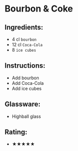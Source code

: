 # Bourbon & Coke

## Ingredients:
- 4 cl `bourbon`
- 12 cl `Coca-Cola`
- 8 `ice cubes`

## Instructions:
- Add bourbon
- Add Coca-Cola
- Add ice cubes

## Glassware:
- Highball glass

## Rating:
- ★★★★★